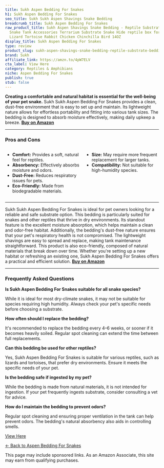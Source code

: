 ```yaml
---
title: Sukh Aspen Bedding For Snakes
h1: Sukh Aspen Bedding For Snakes
seo_title: Sukh Sukh Aspen Shavings Snake Bedding
breadcrumb_title: Sukh Aspen Bedding For Snakes
raw_product_title: Sukh Aspen Shavings Snake Bedding - Reptile Substrate Bedding Pet
  Snake Tank Accessories Terrarium Substrate Snake Hide reptile box for Small Animal
  Lizard Tortoise Rabbit Chicken Chinchilla Bird 14OZ
display_title: Sukh Aspen Bedding For Snakes
type: review
product_slug: sukh-aspen-shavings-snake-bedding-reptile-substrate-bedding-pet-snake-t-32502f47
brand: Sukh
affiliate_link: https://amzn.to/4pW7ELV
cta_label: View Here
category: Reptiles & Amphibians
niche: Aspen Bedding For Snakes
publish: true
stub: false
---
```


<div id="intro" class="full-width">
  <p><strong>Creating a comfortable and natural habitat is essential for the well-being of your pet snake.</strong> Sukh Sukh Aspen Bedding For Snakes provides a clean, dust-free environment that is easy to set up and maintain. Its lightweight nature allows for effortless portability and fitting into various tank sizes. The bedding is designed to absorb moisture effectively, making daily upkeep a breeze. <a href="https://amzn.to/4pW7ELV" rel="nofollow sponsored noopener" target="_blank"><strong>Buy on Amazon</strong></a></p>
</div>

<hr />
<h3 id="pros-cons">Pros and Cons</h3>
<div class="pc-grid" style="display:grid;grid-template-columns:1fr 1fr;gap:16px;">
  <ul>
    <li><strong>Comfort:</strong> Provides a soft, natural feel for reptiles.</li>
    <li><strong>Absorbency:</strong> Effectively absorbs moisture and odors.</li>
    <li><strong>Dust-Free:</strong> Reduces respiratory issues for pets.</li>
    <li><strong>Eco-Friendly:</strong> Made from biodegradable materials.</li>
  </ul>
  <ul>
    <li><strong>Size:</strong> May require more frequent replacement for larger tanks.</li>
    <li><strong>Compatibility:</strong> Not suitable for high-humidity species.</li>
  </ul>
</div>
<hr />

<div class="full-width">
  <p>Sukh Sukh Aspen Bedding For Snakes is ideal for pet owners looking for a reliable and safe substrate option. This bedding is particularly suited for snakes and other reptiles that thrive in dry environments. Its standout feature is the excellent moisture absorption, which helps maintain a clean and odor-free habitat. Additionally, the bedding's dust-free nature ensures that your pet's respiratory health is not compromised. The lightweight shavings are easy to spread and replace, making tank maintenance straightforward. This product is also eco-friendly, composed of natural materials that break down over time. Whether you're setting up a new habitat or refreshing an existing one, Sukh Aspen Bedding For Snakes offers a practical and efficient solution. <a href="https://amzn.to/4pW7ELV" rel="nofollow sponsored noopener" target="_blank"><strong>Buy on Amazon</strong></a></p>
</div>

<hr />
<h3 id="faqs">Frequently Asked Questions</h3>

<p><strong>Is Sukh Aspen Bedding For Snakes suitable for all snake species?</strong></p>
<p>While it is ideal for most dry-climate snakes, it may not be suitable for species requiring high humidity. Always check your pet's specific needs before choosing a substrate.</p>

<p><strong>How often should I replace the bedding?</strong></p>
<p>It's recommended to replace the bedding every 4–6 weeks, or sooner if it becomes heavily soiled. Regular spot cleaning can extend the time between full replacements.</p>

<p><strong>Can this bedding be used for other reptiles?</strong></p>
<p>Yes, Sukh Aspen Bedding For Snakes is suitable for various reptiles, such as lizards and tortoises, that prefer dry environments. Ensure it meets the specific needs of your pet.</p>

<p><strong>Is the bedding safe if ingested by my pet?</strong></p>
<p>While the bedding is made from natural materials, it is not intended for ingestion. If your pet frequently ingests substrate, consider consulting a vet for advice.</p>

<p><strong>How do I maintain the bedding to prevent odors?</strong></p>
<p>Regular spot cleaning and ensuring proper ventilation in the tank can help prevent odors. The bedding's natural absorbency also aids in controlling smells.</p>
<p><a class="btn" href="https://amzn.to/4pW7ELV" target="_blank" rel="nofollow sponsored noopener">View Here</a></p>
<p><a href="/roundups/reptiles-amphibians/aspen-bedding-for-snakes/">← Back to Aspen Bedding For Snakes</a></p>
<aside class="disclosure">This page may include sponsored links. As an Amazon Associate, this site may earn from qualifying purchases.</aside>
